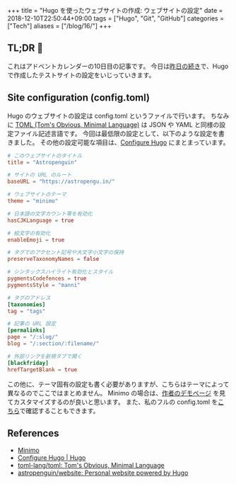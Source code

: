 +++
title = "Hugo を使ったウェブサイトの作成: ウェブサイトの設定"
date = 2018-12-10T22:50:44+09:00
tags = ["Hugo", "Git", "GitHub"]
categories = ["Tech"]
aliases = ["/blog/16/"]
+++

## TL;DR :christmas_tree:

これはアドベントカレンダーの10日目の記事です。
今日は[昨日の続き](/blog/15)で、Hugo で作成したテストサイトの設定をいじっていきます。

## Site configuration (config.toml)

Hugo のウェブサイトの設定は config.toml というファイルで行います。
ちなみに [TOML (Tom's Obvious, Minimal Language)](https://github.com/toml-lang/toml) は JSON や YAML と同様の設定ファイル記述言語です。
今回は最低限の設定として、以下のような設定を書きました。
その他の設定可能な項目は、[Configure Hugo](https://gohugo.io/getting-started/configuration/) にまとまっています。

```toml
# このウェブサイトのタイトル
title = "Astropenguin"

# サイトの URL のルート
baseURL = "https://astropengu.in/"

# ウェブサイトのテーマ
theme = "minimo"

# 日本語の文字カウント等を有効化
hasCJKLanguage = true

# 絵文字の有効化
enableEmoji = true

# タグでのアクセント記号や大文字小文字の保持
preserveTaxonomyNames = false

# シンタックスハイライト有効化とスタイル
pygmentsCodefences = true
pygmentsStyle = "manni"

# タグのアドレス
[taxonomies]
tag = "tags"

# 記事の URL 設定
[permalinks]
page = "/:slug/"
blog = "/:section/:filename/"

# 外部リンクを新規タブで開く
[blackfriday]
hrefTargetBlank = true
```

この他に、テーマ固有の設定も書く必要がありますが、こちらはテーマによって異なるのでここではまとめません。
Minimo の場合は、[作者のデモページ](https://minimo.netlify.com/) を見てカスタマイズするのが良いと思います。
また、私のフルの config.toml を[こちら](https://github.com/astropenguin/website)で確認することもできます。

## References

+ [Minimo](https://minimo.netlify.com/)
+ [Configure Hugo \| Hugo](https://gohugo.io/getting-started/configuration/)
+ [toml\-lang/toml: Tom's Obvious, Minimal Language](https://github.com/toml-lang/toml)
+ [astropenguin/website: Personal website powered by Hugo](https://github.com/astropenguin/website)
